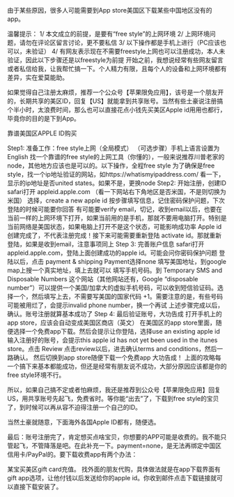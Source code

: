 

由于某些原因，很多人可能需要到App store美国区下载某些中国地区没有的app。

温馨提示：
1/ 本文成立的前提，是要有“free style”的上网环境
2/ 上网环境问题，请勿在评论区留言讨论，更不要私信
3/ 以下操作都是手机上进行（PC应该也可以，未验证）
4/ 有网友表示现在不需要freestyle上网也可以注册成功，本人未验证，因此以下步骤还是以freestyle为前提
开始之前，我想说经常有些网友留言或者私信给我，让我帮忙搞一下。个人精力有限，且每个人的设备和上网环境都有差异，实在爱莫能助。

如果觉得自己注册太麻烦，推荐一个公众号【苹果限免应用】，该号是一个朋友开的，长期共享的美区ID，回复【US】就能拿到共享账号。当然有些土豪说注册搞个半小时，太浪费时间，那么也可以直接花点小钱先买美区Apple id用用也都行，毕竟你的目的是下到App。

靠谱美国区APPLE ID购买

Step1: 准备工作：free style上网（全局模式）
（可选步骤）手机上语言设置为English
找一个靠谱的free style的上网工具（你懂的），一般来说推荐川普老家的node，其他地方应该也是可以的。以下操作，全程free style
为了确保是free style，找一个ip地址验证的网站，如https://whatismyipaddress.com/ 看一下，显示的ip地址是否united states。如果不是，更换node
Step2: 开始注册，创建ID
safari打开 appleid.apple.com （看一下网站右下角地区是否米国，不是则切换为米国）
选择，create a new apple id
按步骤填写信息，记住密码保护问题，下次登陆的时候可能要你回答
有可能要verify email，切记，收到email以后，也要在当前一样的上网环境下打开，如果当前用的是手机，那就不要用电脑打开。特别是当前网络是美国状态，如果电脑上打开不是这个状态，可能影响成功率
Apple id创建完成了，不代表注册完成！接下来可能需要重新登陆 activate id。那就重新登陆，如果是收到email，注意事项同上
Step 3: 完善账户信息
safari打开 appleid.apple.com，登陆上面创建成功的apple id。可能会问你密码保护问题
登陆以后，点击 payment & shipping
Payment选择none
填写美国地址，到google map上搜一个真实地址，填上去就可以
填写手机号码。到 Temporary SMS and Disposable Numbers 这个网站（其他网站还有，Google “disposable number”）可以提供一个美国/加拿大的虚拟手机号码，可以收到短信验证码。选择一个，然后填写上去，不需要写美国的国家代码 +1。需要注意的是，有些号码可能被用烂了，会提示invalid phone number，换一个再试
上述步骤完成以后，确认。账号注册就算基本成功了
Step 4: 最后验证账号，大功告成
打开手机上的app store，应该会自动变成美国区商店（英文）
在美国区的app store里面，随便选择一个免费app下载。然后会提示让你登陆，选择use an existing apple id
输入注册好的账号，会提示this apple id has not yet been used in the itunes store。点击 Review
点击review以后，进去确认terms and conditions，然后一路确认。
然后切换到app store随便下载一个免费app
大功告成！
上面的攻略每一个搞下来基本都能成功，但还是经常有朋友说不成功，大部分原因应该都是你的free style环境不行。

所以，如果自己搞不定或者怕麻烦，我还是推荐到公众号【苹果限免应用】回复US，用共享账号先起飞，免费省时。等你能“出去”了，下载到free style的宝贝了，到时候可以再从容不迫得注册一个自己的ID。

当然土豪就随意，下面海外各国Apple ID都有，随便选。

最后：账号注册完了，肯定想买点啥宝贝，你想要的APP可能是收费的。我不能只管起飞，不管降落是吧。在此补充一下。payment=none，是无法再绑定中国区信用卡/PayPal的。要下载收费app有两个办法：

某宝买美区gift card充值。
找外面的朋友代购，具体做法就是在app下载界面有gift app选项，让他付钱以后发送给你的apple id。你收到邮件点击下载链接就可以直接下载安装了。
